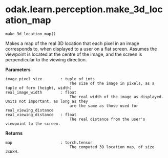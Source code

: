 # odak.learn.perception.make_3d_location_map

`make_3d_location_map()`

Makes a map of the real 3D location that each pixel in an image corresponds to, when displayed to a user on a flat screen. Assumes the viewpoint is located at the centre of the image, and the screen is perpendicular to the viewing direction.

**Parameters**

    image_pixel_size        : tuple of ints 
                                The size of the image in pixels, as a tuple of form (height, width)
    real_image_width        : float
                                The real width of the image as displayed. Units not important, as long as they
                                are the same as those used for real_viewing_distance
    real_viewing_distance   : float 
                                The real distance from the user's viewpoint to the screen.
    
**Returns**

    map                     : torch.tensor
                                The computed 3D location map, of size 3xWxH.
